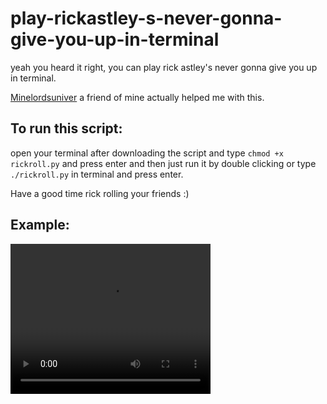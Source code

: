 # play-rickastley-s-never-gonna-give-you-up-in-terminal

yeah you heard it right, you can play rick astley's never gonna give you up in terminal.

<a href="https://github.com/Minelordsuniverse">Minelordsuniver</a> a friend of mine actually helped me with this.

## To run this script:

open your terminal after downloading the script and type `chmod +x rickroll.py` and press enter and then just run it by double clicking or type `./rickroll.py` in terminal and press enter.

Have a good time rick rolling your friends :)


## Example:

<video width="320" height="240" controls>
  <source src="rickroll.mp4" type=video/mp4>
    </video>
